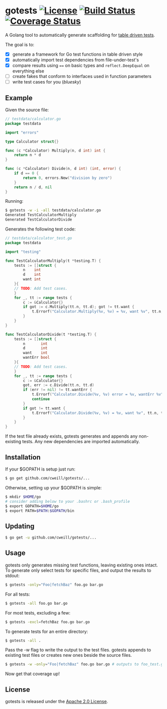 # gotests [![License](https://img.shields.io/badge/license-Apache%202.0-blue.svg)](https://github.com/cweill/gotests/blob/master/LICENSE) [![Build Status](https://travis-ci.org/cweill/gotests.svg?branch=master)](https://travis-ci.org/cweill/gotests) [![Coverage Status](https://coveralls.io/repos/github/cweill/gotests/badge.svg?branch=master)](https://coveralls.io/github/cweill/gotests?branch=master)
A Golang tool to automatically generate scaffolding for [table driven tests](https://github.com/golang/go/wiki/TableDrivenTests).

The goal is to:
- [x] generate a framework for Go test functions in table driven style
- [x] automatically import test dependencies from file-under-test's
- [x] compare results using `==` on basic types and `reflect.DeepEqual` on everything else
- [ ] create fakes that conform to interfaces used in function parameters
- [ ] write test cases for you (_bluesky_)

## Example
Given the source file:
```Go
// testdata/calculator.go
package testdata

import "errors"

type Calculator struct{}

func (c *Calculator) Multiply(n, d int) int {
	return n * d
}

func (c *Calculator) Divide(n, d int) (int, error) {
	if d == 0 {
		return 0, errors.New("division by zero")
	}
	return n / d, nil
}

```
Running:
```sh
$ gotests -w -i -all testdata/calculator.go
Generated TestCalculatorMultiply
Generated TestCalculatorDivide
```
Generates the following test code:
```Go
// testdata/calculator_test.go
package testdata

import "testing"

func TestCalculatorMultiply(t *testing.T) {
	tests := []struct {
		n    int
		d    int
		want int
	}{
	// TODO: Add test cases.
	}
	for _, tt := range tests {
		c := &Calculator{}
		if got := c.Multiply(tt.n, tt.d); got != tt.want {
			t.Errorf("Calculator.Multiply(%v, %v) = %v, want %v", tt.n, tt.d, got, tt.want)
		}
	}
}

func TestCalculatorDivide(t *testing.T) {
	tests := []struct {
		n       int
		d       int
		want    int
		wantErr bool
	}{
	// TODO: Add test cases.
	}
	for _, tt := range tests {
		c := &Calculator{}
		got, err := c.Divide(tt.n, tt.d)
		if (err != nil) != tt.wantErr {
			t.Errorf("Calculator.Divide(%v, %v) error = %v, wantErr %v", tt.n, tt.d, err, tt.wantErr)
			continue
		}
		if got != tt.want {
			t.Errorf("Calculator.Divide(%v, %v) = %v, want %v", tt.n, tt.d, got, tt.want)
		}
	}
}

```
If the test file already exists, gotests generates and appends any non-existing tests. Any new dependencies are imported automatically.

## Installation
If your $GOPATH is setup just run:
```sh
$ go get github.com/cweill/gotests/...
```
Otherwise, setting up your $GOPATH is simple:
```sh
$ mkdir $HOME/go
# consider adding below to your .bashrc or .bash_profile
$ export GOPATH=$HOME/go
$ export PATH=$PATH:$GOPATH/bin
```
## Updating
```sh
$ go get -u github.com/cweill/gotests/...
```
## Usage
gotests only generates missing test functions, leaving existing ones intact.
To generate only select tests for specific files, and output the results to stdout:
```sh
$ gotests -only="Foo|fetchBaz" foo.go bar.go
```
For all tests:
```sh
$ gotests -all foo.go bar.go
```
For most tests, excluding a few:
```sh
$ gotests -excl=fetchBaz foo.go bar.go
```
To generate tests for an entire directory:
```sh
$ gotests -all .
```
Pass the -w flag to write the output to the test files. gotests appends to existing test files or creates new ones beside the source files.
```sh
$ gotests -w -only="Foo|fetchBaz" foo.go bar.go # outputs to foo_test.go and bar_test.go
```
Now get that coverage up!

## License

gotests is released under the [Apache 2.0 License](http://www.apache.org/licenses/LICENSE-2.0).
